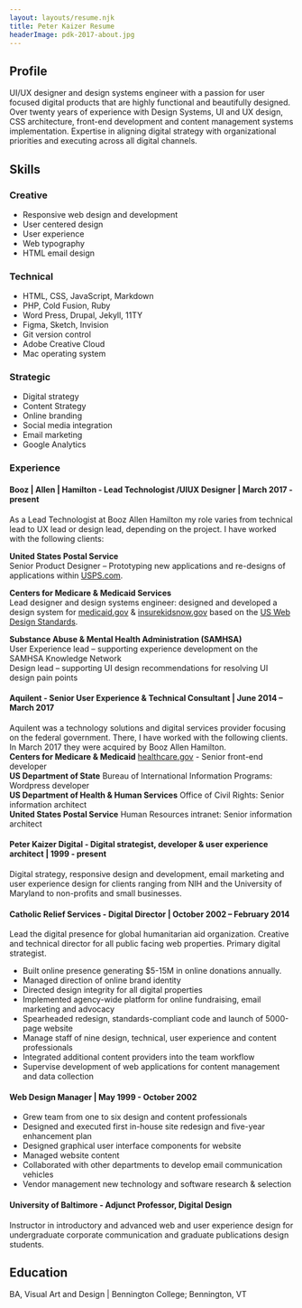 ```yaml
---
layout: layouts/resume.njk
title: Peter Kaizer Resume
headerImage: pdk-2017-about.jpg
---
```


## Profile

UI/UX designer and design systems engineer with a passion for user focused digital products that are highly functional and beautifully designed. Over twenty years of experience with Design Systems, UI and UX design, CSS architecture, front-end development and content management systems implementation. Expertise in aligning digital strategy with organizational priorities and executing across all digital channels.

## Skills

<div class="skills">
<div>
<h3>Creative</h3>
<ul>
<li>Responsive web design and development</li>
<li>User centered design</li>
<li>User experience</li>
<li>Web typography</li>
<li>HTML email design</li>
</ul>
</div>
<div>
<h3>Technical</h3>
<ul>
<li>HTML, CSS, JavaScript, Markdown</li>
<li>PHP, Cold Fusion, Ruby</li>
<li>Word Press, Drupal, Jekyll, 11TY</li>
<li>Figma, Sketch, Invision</li>
<li>Git version control</li>
<li>Adobe Creative Cloud</li>
<li>Mac operating system</li>
</ul>
</div>
<div>
<h3>Strategic</h3>
<ul>
<li>Digital strategy</li>
<li>Content Strategy</li>
<li>Online branding</li>
<li>Social media integration</li>
<li>Email marketing</li>
<li>Google Analytics</li>
</ul>
</div>
</div>

### Experience
#### Booz | Allen | Hamilton - Lead Technologist /UIUX Designer | March 2017 - present
As a Lead Technologist at Booz Allen Hamilton my role varies from technical lead to UX lead or design lead, depending on the project. I have worked with the following clients:

**United States Postal Service**<br />
Senior Product Designer – Prototyping new applications and re-designs of applications within [USPS.com](https://www.usps.com).

**Centers for Medicare & Medicaid Services**<br />
Lead  designer and design systems engineer: designed and developed a design system for [medicaid.gov](https://www.medicaid.gov) & [insurekidsnow.gov](https://www.insurekidsnow.gov) based on the [US Web Design Standards](https://designsystem.digital.gov).

**Substance Abuse & Mental Health Administration (SAMHSA)**<br />
User Experience lead – supporting experience development on the SAMHSA Knowledge Network<br />
Design lead – supporting UI design recommendations for resolving UI design pain points<br />

#### Aquilent - Senior User Experience & Technical Consultant | June 2014 – March 2017
Aquilent was a technology solutions and digital services provider focusing on the federal government. There, I have worked with the following clients. In March 2017 they were acquired by Booz Allen Hamilton.<br />
**Centers for Medicare & Medicaid** [healthcare.gov](https://www.healthcare.gov) - Senior front-end developer<br />
**US Department of State** Bureau of International Information Programs: Wordpress developer<br />
**US Department of Health & Human Services** Office of Civil Rights: Senior information architect<br />
**United States Postal Service**  Human Resources intranet: Senior information architect

#### Peter Kaizer Digital - Digital strategist, developer & user experience architect | 1999 - present
Digital strategy, responsive design and development, email marketing and user experience design for clients ranging from NIH and the University of Maryland to non-profits and small businesses.

#### Catholic Relief Services - Digital Director | October 2002 – February 2014
Lead the digital presence for global humanitarian aid organization.  Creative and technical director for all public facing web properties. Primary digital strategist.
- Built online presence generating $5-15M in online donations annually.
- Managed direction of online brand identity
- Directed design integrity for all digital properties
- Implemented agency-wide platform for online fundraising, email marketing and advocacy
- Spearheaded redesign, standards-compliant code and launch of 5000-page website
- Manage staff of nine design, technical, user experience and content professionals
- Integrated additional content providers into the team workflow
- Supervise development of web applications for content management and data collection

#### Web Design Manager | May 1999 - October 2002
- Grew team from one to six design and content professionals
- Designed and executed first in-house site redesign and five-year enhancement plan
- Designed graphical user interface components for website
- Managed website content
- Collaborated with other departments to develop email communication vehicles
- Vendor management  new technology and software research & selection

#### University of Baltimore - Adjunct Professor, Digital Design
Instructor in introductory and advanced web and user experience design for undergraduate corporate communication and graduate publications design students.

## Education
BA, Visual Art and Design | Bennington College; Bennington, VT

